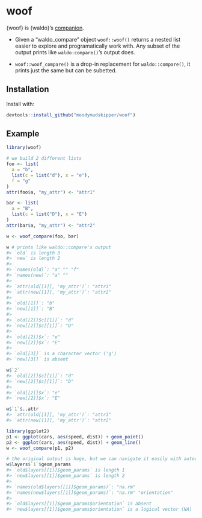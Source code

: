 
<!-- README.md is generated from README.Rmd. Please edit that file -->

# woof

{woof} is {waldo}’s [companion](https://waldo.fandom.com/wiki/Woof).

- Given a “waldo_compare” object `woof::woof()` returns a nested list
  easier to explore and programatically work with. Any subset of the
  output prints like `waldo:compare()`’s output does.

- `woof::woof_compare()` is a drop-in replacement for
  `waldo::compare()`, it prints just the same but can be subetted.

## Installation

Install with:

``` r
devtools::install_github("moodymudskipper/woof")
```

## Example

``` r
library(woof)

# we build 2 different lists
foo <- list(
  a = "b",
  list(c = list("d"), x = "e"),
  f = "g"
)
attr(foo$a, "my_attr") <- "attr1"

bar <- list(
  a = "B",
  list(c = list("D"), x = "E")
)
attr(bar$a, "my_attr") <- "attr2"

w <- woof_compare(foo, bar)

w # prints like waldo::compare's output
#> `old` is length 3
#> `new` is length 2
#> 
#> `names(old)`: "a" "" "f"
#> `names(new)`: "a" ""    
#> 
#> `attr(old[[1]], 'my_attr')`: "attr1"
#> `attr(new[[1]], 'my_attr')`: "attr2"
#> 
#> `old[[1]]`: "b"
#> `new[[1]]`: "B"
#> 
#> `old[[2]]$c[[1]]`: "d"
#> `new[[2]]$c[[1]]`: "D"
#> 
#> `old[[2]]$x`: "e"
#> `new[[2]]$x`: "E"
#> 
#> `old[[3]]` is a character vector ('g')
#> `new[[3]]` is absent

w$`2`
#> `old[[2]]$c[[1]]`: "d"
#> `new[[2]]$c[[1]]`: "D"
#> 
#> `old[[2]]$x`: "e"
#> `new[[2]]$x`: "E"

w$`1`$..attr
#> `attr(old[[1]], 'my_attr')`: "attr1"
#> `attr(new[[1]], 'my_attr')`: "attr2"

library(ggplot2)
p1 <- ggplot(cars, aes(speed, dist)) + geom_point()
p2 <- ggplot(cars, aes(speed, dist)) + geom_line()
w <- woof_compare(p1, p2)

# the original output is huge, but we can navigate it easily with autocomplete
w$layers$`1`$geom_params
#> `old$layers[[1]]$geom_params` is length 1
#> `new$layers[[1]]$geom_params` is length 2
#> 
#> `names(old$layers[[1]]$geom_params)`: "na.rm"              
#> `names(new$layers[[1]]$geom_params)`: "na.rm" "orientation"
#> 
#> `old$layers[[1]]$geom_params$orientation` is absent
#> `new$layers[[1]]$geom_params$orientation` is a logical vector (NA)
```
